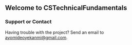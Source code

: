 ## Welcome to CSTechnicalFundamentals


### Support or Contact

Having trouble with the project? Send an email to [ayomideoyekanmi@gmail.com]().
